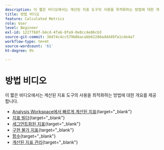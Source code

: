 ```yaml
---
description: 이 짧은 비디오에서는 계산된 지표 도구의 사용을 최적화하는 방법에 대한 개요를 제공합니다.
title: 방법 비디오
feature: Calculated Metrics
role: User
level: Beginner
exl-id: 1227f68f-b4cd-4fa6-8fa9-0e8cc4e86cb3
source-git-commit: 36d74c4cc579b8bacabb62288addd49fa1cde4a7
workflow-type: tm+mt
source-wordcount: '61'
ht-degree: 9%

---
```


# 방법 비디오

이 짧은 비디오에서는 계산된 지표 도구의 사용을 최적화하는 방법에 대한 개요를 제공합니다.

* [Analysis Workspace에서 빠르게 계산된 지표](https://experienceleague.adobe.com/docs/analytics-learn/tutorials/components/calculated-metrics/quick-calculated-metrics-in-analysis-workspace.html){target="_blank"}
* [지표 빌더](https://experienceleague.adobe.com/docs/analytics-learn/tutorials/components/calculated-metrics/calculated-metrics-metric-builder.html){target="_blank"}
* [세그먼트화된 지표](https://experienceleague.adobe.com/docs/analytics-learn/tutorials/components/calculated-metrics/calculated-metrics-segmented-metrics.html){target="_blank"}
* [구현 불가 지표](https://experienceleague.adobe.com/docs/analytics-learn/tutorials/components/calculated-metrics/calculated-metrics-implementationless-metrics.html?lang=ko-KR){target="_blank"}
* [함수](https://experienceleague.adobe.com/docs/analytics-learn/tutorials/components/calculated-metrics/calculated-metrics-functions.html){target="_blank"}
* [계산된 지표 관리](https://experienceleague.adobe.com/docs/analytics-learn/tutorials/components/calculated-metrics/manage-your-calculated-metrics.html){target="_blank"}

